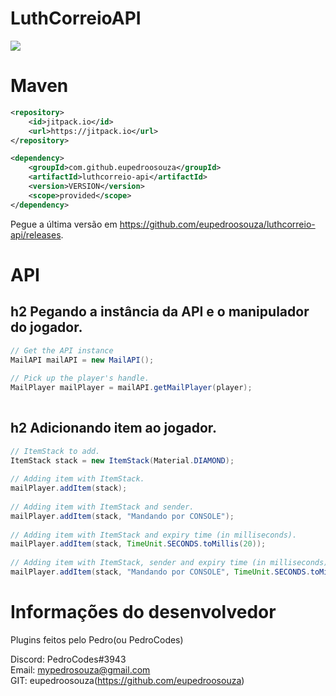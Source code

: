 # LuthCorreioAPI
[![](https://jitpack.io/v/eupedroosouza/luthcorreio-api.svg)](https://jitpack.io/#eupedroosouza/luthcorreio-api)

# Maven
```xml
<repository>
    <id>jitpack.io</id>
    <url>https://jitpack.io</url>
</repository>
```
```xml
<dependency>
    <groupId>com.github.eupedroosouza</groupId>
    <artifactId>luthcorreio-api</artifactId>
    <version>VERSION</version>
    <scope>provided</scope>
</dependency>
```
Pegue a última versão em https://github.com/eupedroosouza/luthcorreio-api/releases.

# API

## h2 Pegando a instância da API e o manipulador do jogador.
```java
// Get the API instance
MailAPI mailAPI = new MailAPI();
				
// Pick up the player's handle.
MailPlayer mailPlayer = mailAPI.getMailPlayer(player);
				
```

## h2 Adicionando item ao jogador.
```java
// ItemStack to add.
ItemStack stack = new ItemStack(Material.DIAMOND);
				
// Adding item with ItemStack.
mailPlayer.addItem(stack);
				
// Adding item with ItemStack and sender.
mailPlayer.addItem(stack, "Mandando por CONSOLE");
				
// Adding item with ItemStack and expiry time (in milliseconds).
mailPlayer.addItem(stack, TimeUnit.SECONDS.toMillis(20));
				
// Adding item with ItemStack, sender and expiry time (in milliseconds).
mailPlayer.addItem(stack, "Mandando por CONSOLE", TimeUnit.SECONDS.toMillis(20));
```

# Informações do desenvolvedor
Plugins feitos pelo Pedro(ou PedroCodes)

Discord: PedroCodes#3943<br>
Email: mypedrosouza@gmail.com<br>
GIT: eupedroosouza(https://github.com/eupedroosouza)

